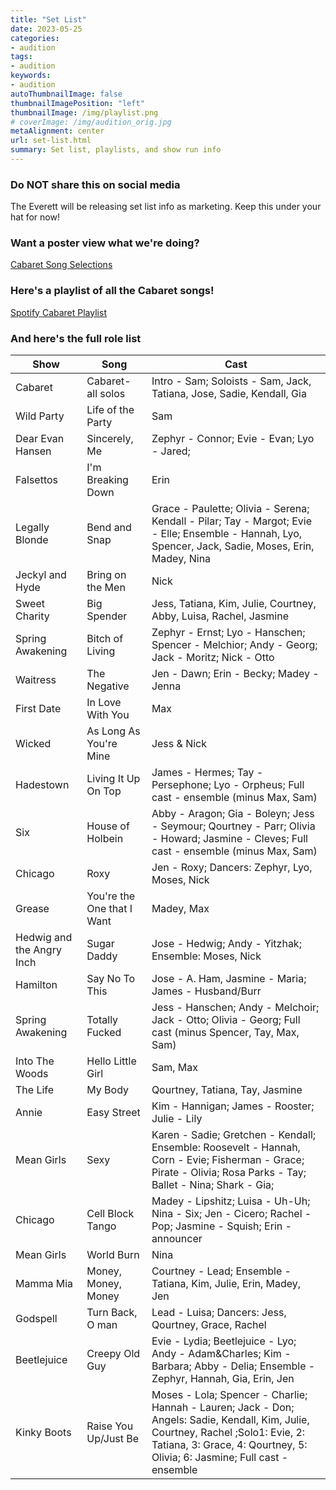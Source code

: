 ```yaml
---
title: "Set List"
date: 2023-05-25
categories:
- audition
tags:
- audition
keywords:
- audition
autoThumbnailImage: false
thumbnailImagePosition: "left"
thumbnailImage: /img/playlist.png
# coverImage: /img/audition_orig.jpg
metaAlignment: center
url: set-list.html
summary: Set list, playlists, and show run info
---
```


### Do NOT share this on social media

The Everett will be releasing set list info as marketing. Keep this under your hat for now!

### Want a poster view what we're doing?
[Cabaret Song Selections](../doc/song-selections.pdf)

### Here's a playlist of all the Cabaret songs!
[Spotify Cabaret Playlist](https://open.spotify.com/playlist/6fjjUw19tawUxRoZpLNnqk?si=718ce0866b494f70)

### And here's the full role list
| Show | Song | Cast |
| ------- | -------- | ------- |
| Cabaret | Cabaret- all solos | Intro - Sam; Soloists - Sam, Jack, Tatiana, Jose, Sadie, Kendall, Gia | 
| Wild Party | Life of the Party | Sam | 
| Dear Evan Hansen | Sincerely, Me | Zephyr - Connor; Evie - Evan; Lyo - Jared; | 
| Falsettos | I'm Breaking Down | Erin | 
| Legally Blonde | Bend and Snap | Grace - Paulette; Olivia - Serena; Kendall - Pilar; Tay - Margot; Evie - Elle; Ensemble - Hannah, Lyo, Spencer, Jack, Sadie, Moses, Erin, Madey, Nina | 
| Jeckyl and Hyde | Bring on the Men | Nick | 
| Sweet Charity | Big Spender | Jess, Tatiana, Kim, Julie, Courtney, Abby, Luisa, Rachel, Jasmine | 
| Spring Awakening | Bitch of Living | Zephyr - Ernst; Lyo - Hanschen; Spencer - Melchior; Andy - Georg; Jack - Moritz; Nick - Otto | 
| Waitress | The Negative | Jen - Dawn; Erin - Becky; Madey - Jenna | 
| First Date | In Love With You | Max | 
| Wicked | As Long As You're Mine | Jess & Nick | 
| Hadestown | Living It Up On Top | James - Hermes; Tay - Persephone; Lyo - Orpheus; Full cast - ensemble (minus Max, Sam) | 
| Six | House of Holbein | Abby - Aragon; Gia - Boleyn; Jess - Seymour; Qourtney - Parr; Olivia - Howard; Jasmine - Cleves; Full cast - ensemble (minus Max, Sam) | 
| Chicago | Roxy | Jen - Roxy; Dancers: Zephyr, Lyo, Moses, Nick | 
| Grease | You're the One that I Want | Madey, Max | 
| Hedwig and the Angry Inch | Sugar Daddy | Jose - Hedwig; Andy - Yitzhak; Ensemble: Moses, Nick | 
| Hamilton | Say No To This | Jose - A. Ham, Jasmine - Maria; James - Husband/Burr | 
| Spring Awakening | Totally Fucked | Jess - Hanschen; Andy - Melchoir; Jack - Otto; Olivia - Georg; Full cast (minus Spencer, Tay, Max, Sam) | 
| Into The Woods | Hello Little Girl | Sam, Max | 
| The Life | My Body | Qourtney, Tatiana, Tay, Jasmine | 
| Annie | Easy Street | Kim - Hannigan; James - Rooster; Julie - Lily | 
| Mean Girls | Sexy | Karen - Sadie; Gretchen - Kendall; Ensemble: Roosevelt - Hannah, Corn - Evie; Fisherman - Grace; Pirate - Olivia; Rosa Parks - Tay; Ballet - Nina; Shark - Gia; | 
| Chicago | Cell Block Tango | Madey - Lipshitz; Luisa - Uh-Uh; Nina - Six; Jen - Cicero; Rachel - Pop; Jasmine - Squish; Erin - announcer | 
| Mean Girls | World Burn | Nina | 
| Mamma Mia | Money, Money, Money | Courtney - Lead; Ensemble - Tatiana, Kim, Julie, Erin, Madey, Jen | 
| Godspell | Turn Back, O man | Lead - Luisa; Dancers: Jess, Qourtney, Grace, Rachel | 
| Beetlejuice | Creepy Old Guy | Evie - Lydia; Beetlejuice - Lyo; Andy - Adam&Charles; Kim - Barbara; Abby - Delia; Ensemble - Zephyr, Hannah, Gia, Erin, Jen | 
| Kinky Boots | Raise You Up/Just Be | Moses - Lola; Spencer - Charlie; Hannah - Lauren; Jack - Don; Angels: Sadie, Kendall, Kim, Julie, Courtney, Rachel ;Solo1: Evie, 2: Tatiana, 3: Grace, 4: Qourtney, 5: Olivia; 6: Jasmine; Full cast - ensemble | 
